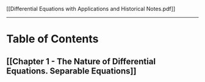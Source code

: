[[Differential Equations with Applications and Historical Notes.pdf]]
___
# Table of Contents
## [[Chapter 1 - The Nature of Differential Equations. Separable Equations]]

